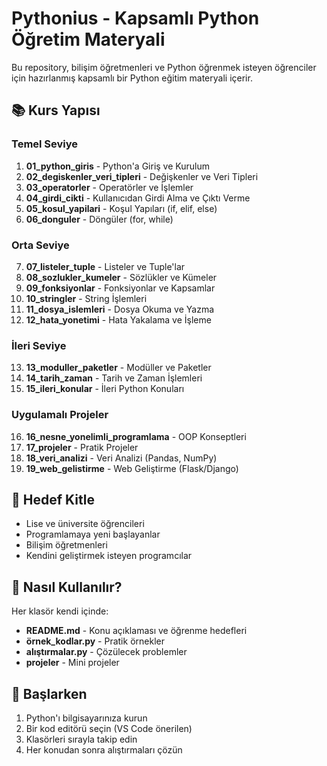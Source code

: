 # Pythonius - Kapsamlı Python Öğretim Materyali

Bu repository, bilişim öğretmenleri ve Python öğrenmek isteyen öğrenciler için hazırlanmış kapsamlı bir Python eğitim materyali içerir.

## 📚 Kurs Yapısı

### Temel Seviye
1. **01_python_giris** - Python'a Giriş ve Kurulum
2. **02_degiskenler_veri_tipleri** - Değişkenler ve Veri Tipleri
3. **03_operatorler** - Operatörler ve İşlemler
4. **04_girdi_cikti** - Kullanıcıdan Girdi Alma ve Çıktı Verme
5. **05_kosul_yapilari** - Koşul Yapıları (if, elif, else)
6. **06_donguler** - Döngüler (for, while)

### Orta Seviye
7. **07_listeler_tuple** - Listeler ve Tuple'lar
8. **08_sozlukler_kumeler** - Sözlükler ve Kümeler
9. **09_fonksiyonlar** - Fonksiyonlar ve Kapsamlar
10. **10_stringler** - String İşlemleri
11. **11_dosya_islemleri** - Dosya Okuma ve Yazma
12. **12_hata_yonetimi** - Hata Yakalama ve İşleme

### İleri Seviye
13. **13_moduller_paketler** - Modüller ve Paketler
14. **14_tarih_zaman** - Tarih ve Zaman İşlemleri
15. **15_ileri_konular** - İleri Python Konuları

### Uygulamalı Projeler
16. **16_nesne_yonelimli_programlama** - OOP Konseptleri
17. **17_projeler** - Pratik Projeler
18. **18_veri_analizi** - Veri Analizi (Pandas, NumPy)
19. **19_web_gelistirme** - Web Geliştirme (Flask/Django)

## 🎯 Hedef Kitle
- Lise ve üniversite öğrencileri
- Programlamaya yeni başlayanlar
- Bilişim öğretmenleri
- Kendini geliştirmek isteyen programcılar

## 📖 Nasıl Kullanılır?
Her klasör kendi içinde:
- **README.md** - Konu açıklaması ve öğrenme hedefleri
- **örnek_kodlar.py** - Pratik örnekler
- **alıştırmalar.py** - Çözülecek problemler
- **projeler** - Mini projeler

## 🚀 Başlarken
1. Python'ı bilgisayarınıza kurun
2. Bir kod editörü seçin (VS Code önerilen)
3. Klasörleri sırayla takip edin
4. Her konudan sonra alıştırmaları çözün

